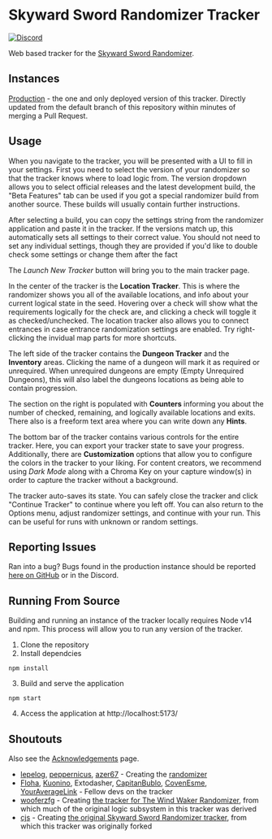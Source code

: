 # Skyward Sword Randomizer Tracker
[![Discord](https://discordapp.com/api/guilds/767090759773323264/embed.png?style=shield)](https://discord.gg/evpNKkaaw6)

Web based tracker for the [Skyward Sword Randomizer](https://github.com/ssrando/ssrando).

## Instances
[Production](https://robojumper.github.io/SS-Randomizer-Tracker/) - the one and only deployed version of this tracker. Directly updated from the default branch of this repository within minutes of merging a Pull Request.

## Usage
When you navigate to the tracker, you will be presented with a UI to fill in your settings. First you need to select the version of your randomizer so that the tracker knows where to load logic from. The version dropdown allows you to select official releases and the latest development build, the "Beta Features" tab can be used if you got a special randomizer build from another source.
These builds will usually contain further instructions.

After selecting a build, you can copy the settings string from the randomizer application and paste it in the tracker. If the versions match up, this automatically sets all settings to their
correct value. You should not need to set any individual settings, though they are provided if you'd like to double check some settings or change them after the fact

The *Launch New Tracker* button will bring you to the main tracker page.

In the center of the tracker is the **Location Tracker**. This is where the randomizer shows you all of the available locations, and info about your current logical state in the seed. Hovering over a check will show what the requirements logically for the check are, and clicking a check will toggle it as checked/unchecked. The location tracker also allows you to connect entrances in case entrance randomization settings are enabled. Try right-clicking the invidual map parts for more shortcuts.

The left side of the tracker contains the **Dungeon Tracker** and the **Inventory** areas. Clicking the name of a dungeon will mark it as required or unrequired. When unrequired dungeons are empty (Empty Unrequired Dungeons), this will also label the dungeons locations as being able to contain progression.

The section on the right is populated with **Counters** informing you about the number of checked, remaining, and logically available locations and exits. There also is a freeform text area where you can write down any **Hints**.

The bottom bar of the tracker contains various controls for the entire tracker. Here, you can export your tracker state to save your progress. Additionally, there are **Customization** options that allow you to configure the colors in the tracker to your liking. For content creators, we recommend using *Dark Mode* along with a Chroma Key on your capture window(s) in order to capture the tracker without a background.

The tracker auto-saves its state. You can safely close the tracker and click "Continue Tracker" to continue where you left off. You can also return to the Options menu, adjust randomizer settings, and continue with your run. This can be useful for runs with unknown or random settings.

## Reporting Issues

Ran into a bug? Bugs found in the production instance should be reported [here on GitHub](https://github.com/robojumper/SS-Randomizer-Tracker/issues) or in the Discord.

## Running From Source
Building and running an instance of the tracker locally requires Node v14 and npm. This process will allow you to run any version of the tracker.

1. Clone the repository
2. Install dependcies
```
npm install
```
3. Build and serve the application
```
npm start
```
4. Access the application at http://localhost:5173/

## Shoutouts

Also see the [Acknowledgements](https://robojumper.github.io/SS-Randomizer-Tracker/acknowledgement) page.

- [lepelog](https://github.com/lepelog), [peppernicus](https://github.com/Peppernicus2000), [azer67](https://github.com/azer67) - Creating the [randomizer](https://github.com/ssrando/ssrando)
- [Floha](https://github.com/Floha258), [Kuonino](https://github.com/Kuonino), Extodasher, [CapitanBublo](https://github.com/CapitanBublo), [CovenEsme](https://github.com/covenesme), [YourAverageLink](https://github.com/youraveragelink) - Fellow devs on the tracker
- [wooferzfg](https://github.com/wooferzfg) - Creating [the tracker for The Wind Waker Randomizer](https://github.com/wooferzfg/tww-rando-tracker), from which much of the original logic subsystem in this tracker was derived
- [cjs](https://github.com/cjs8487/) - Creating [the original Skyward Sword Randomizer tracker](https://github.com/cjs8487/SS-Randomizer-Tracker), from which this tracker was originally forked
